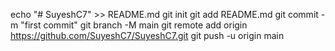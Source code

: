 echo "# SuyeshC7" >> README.md
git init
git add README.md
git commit -m "first commit"
git branch -M main
git remote add origin https://github.com/SuyeshC7/SuyeshC7.git
git push -u origin main
